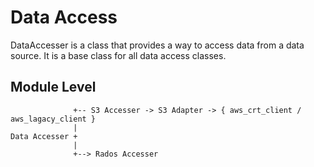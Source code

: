 Data Access
===

DataAccesser is a class that provides a way to access data from a data source. It is a base class for all data access classes.

Module Level
---

```
              +-- S3 Accesser -> S3 Adapter -> { aws_crt_client / aws_lagacy_client }
              |
Data Accesser +
              |
              +--> Rados Accesser
```

